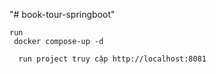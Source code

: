 "# book-tour-springboot" 
```
run
 docker compose-up -d
```
```
  run project truy cập http://localhost:8081
```
